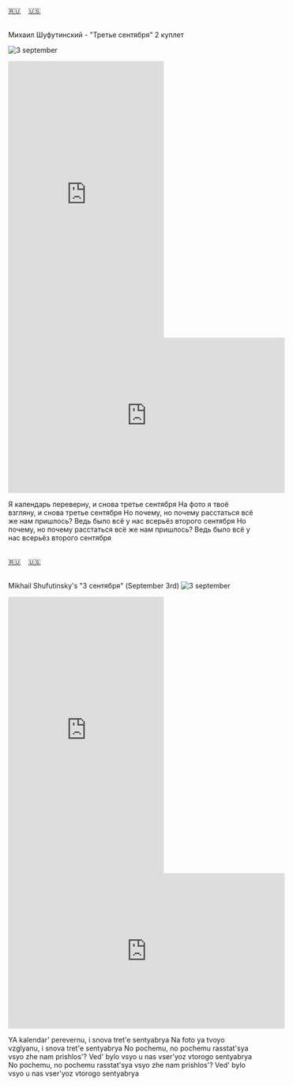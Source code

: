 <span id="ru"><a href='#ru'>🇷🇺</a> &nbsp;&nbsp;&nbsp;<a href='#en'>🇺🇸</a> &nbsp;&nbsp;&nbsp;</span><br><br>

Михаил Шуфутинский - "Третье сентября"
2 куплет

![3 september](https://github.com/user-attachments/assets/466cf62e-248d-4dbf-a9b2-e5d5bc5e3ccb)

<iframe width="315" height="560" src="https://www.youtube.com/embed/3Yy3haGDurA" frameborder="0" allow="accelerometer; autoplay; clipboard-write; encrypted-media; gyroscope; picture-in-picture; web-share"allowfullscreen></iframe>
<iframe width="560" height="315" src="https://www.youtube.com/embed/JoQBHYZdkuM" frameborder="0" allow="accelerometer; autoplay; clipboard-write; encrypted-media; gyroscope; picture-in-picture; web-share"allowfullscreen></iframe>

Я календарь переверну, и снова третье сентября
На фото я твоё взгляну, и снова третье сентября
Но почему, но почему расстаться всё же нам пришлось?
Ведь было всё у нас всерьёз второго сентября
Но почему, но почему расстаться всё же нам пришлось?
Ведь было всё у нас всерьёз второго сентября
<br><br>

<span id="en"><a href='#ru'>🇷🇺</a> &nbsp;&nbsp;&nbsp;<a href='#en'>🇺🇸</a> &nbsp;&nbsp;&nbsp;</span><br><br>

Mikhail Shufutinsky's "3 сентября" (September 3rd) 
![3 september](https://github.com/user-attachments/assets/466cf62e-248d-4dbf-a9b2-e5d5bc5e3ccb)

<iframe width="315" height="560" src="https://www.youtube.com/embed/mA60zTw0vWo" frameborder="0" allow="accelerometer; autoplay; clipboard-write; encrypted-media; gyroscope; picture-in-picture; web-share"allowfullscreen></iframe>
<iframe width="560" height="315" src="https://www.youtube.com/embed/zZxyaC5_WoM" frameborder="0" allow="accelerometer; autoplay; clipboard-write; encrypted-media; gyroscope; picture-in-picture; web-share"allowfullscreen></iframe>

YA kalendar' perevernu, i snova tret'e sentyabrya
Na foto ya tvoyo vzglyanu, i snova tret'e sentyabrya
No pochemu, no pochemu rasstat'sya vsyo zhe nam prishlos'?
Ved' bylo vsyo u nas vser'yoz vtorogo sentyabrya
No pochemu, no pochemu rasstat'sya vsyo zhe nam prishlos'?
Ved' bylo vsyo u nas vser'yoz vtorogo sentyabrya<br><br>

